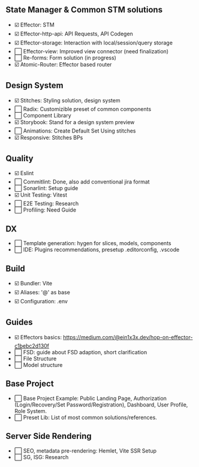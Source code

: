 ## State Manager & Common STM solutions
- ☑️ Effector: STM 
- ☑️ Effector-http-api: API Requests, API Codegen
- ☑️ Effector-storage: Interaction with local/session/query storage
- ⬜ Effector-view: Improved view connector (need finalization)
- ⬜ Re-forms: Form solution (in progress)
- ☑️ Atomic-Router: Effector based router

## Design System
- ☑️ Stitches: Styling solution, design system
- ⬜ Radix: Customizible preset of common components
- ⬜ Component Library
- ☑️ Storybook: Stand for a design system preview 
- ⬜ Animations: Create Default Set Using stitches
- ☑️ Responsive: Stitches BPs

## Quality

- ☑️ Eslint 
- ⬜ Commitlint: Done, also add conventional jira format
- ⬜ Sonarlint: Setup guide 
- ☑️ Unit Testing: Vitest      
- ⬜ E2E Testing: Research
- ⬜ Profiling: Need Guide

## DX
- ⬜ Template generation: hygen for slices, models, components
- ⬜ IDE: Plugins recommendations, presetup .editorconfig, .vscode

## Build

- ☑️ Bundler: Vite 
- ☑️ Aliases: '@' as base 
- ☑️ Configuration: .env 

## Guides
- ☑️ Effectors basics: https://medium.com/@ein1x3x.dev/hop-on-effector-c1bebc2d130f 
- ⬜ FSD: guide about FSD adaption, short clarification
- ⬜ File Structure
- ⬜ Model structure

## Base Project
- ⬜ Base Project Example: Public Landing Page, Authorization (Login/Recovery/Set Password/Registration), Dashboard, User Profile, Role System.
- ⬜ Preset Lib: List of most common solutions/references.


## Server Side Rendering
- ⬜ SEO, metadata pre-rendering: Hemlet, Vite SSR Setup
- ⬜ SG, ISG: Research
